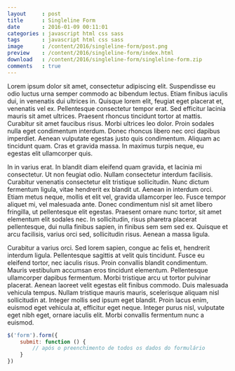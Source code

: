 ```yaml
---
layout     : post
title      : Singleline Form
date       : 2016-01-09 00:11:01
categories : javascript html css sass
tags       : javascript html css sass
image      : /content/2016/singleline-form/post.png
preview    : /content/2016/singleline-form/index.html
download   : /content/2016/singleline-form/singleline-form.zip
comments   : true
---
```


Lorem ipsum dolor sit amet, consectetur adipiscing elit. Suspendisse eu odio luctus urna semper commodo ac bibendum lectus. Etiam finibus iaculis dui, in venenatis dui ultrices in. Quisque lorem elit, feugiat eget placerat et, venenatis vel ex. Pellentesque consectetur tempor erat. Sed efficitur lacinia mauris sit amet ultrices. Praesent rhoncus tincidunt tortor at mattis. Curabitur sit amet faucibus risus. Morbi ultrices leo dolor. Proin sodales nulla eget condimentum interdum. Donec rhoncus libero nec orci dapibus imperdiet. Aenean vulputate egestas justo quis condimentum. Aliquam ac tincidunt quam. Cras et gravida massa. In maximus turpis neque, eu egestas elit ullamcorper quis.

In in varius erat. In blandit diam eleifend quam gravida, et lacinia mi consectetur. Ut non feugiat odio. Nullam consectetur interdum facilisis. Curabitur venenatis consectetur elit tristique sollicitudin. Nunc dictum fermentum ligula, vitae hendrerit ex blandit ut. Aenean in interdum orci. Etiam metus neque, mollis et elit vel, gravida ullamcorper leo. Fusce tempor aliquet mi, vel malesuada ante. Donec condimentum nisl sit amet libero fringilla, ut pellentesque elit egestas. Praesent ornare nunc tortor, sit amet elementum elit sodales nec. In sollicitudin, risus pharetra placerat pellentesque, dui nulla finibus sapien, in finibus sem sem sed ex. Quisque et arcu facilisis, varius orci sed, sollicitudin risus. Aenean a massa ligula.

Curabitur a varius orci. Sed lorem sapien, congue ac felis et, hendrerit interdum ligula. Pellentesque sagittis at velit quis tincidunt. Fusce eu eleifend tortor, nec iaculis risus. Proin convallis blandit condimentum. Mauris vestibulum accumsan eros tincidunt elementum. Pellentesque ullamcorper dapibus fermentum. Morbi tristique arcu ut tortor pulvinar placerat. Aenean laoreet velit egestas elit finibus commodo. Duis malesuada vehicula tempus. Nullam tristique mauris mauris, scelerisque aliquam nisl sollicitudin at. Integer mollis sed ipsum eget blandit. Proin lacus enim, euismod eget vehicula at, efficitur eget neque. Integer purus nisl, vulputate eget nibh eget, ornare iaculis elit. Morbi convallis fermentum nunc a euismod.

```js
$('form').form({
	submit: function () {
		// após o preenchimento de todos os dados do formulário
	}
})
```
